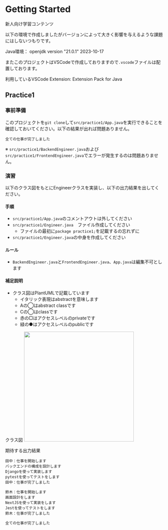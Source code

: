 # Getting Started

新人向け学習コンテンツ

以下の環境で作成しましたがバージョンによって大きく影響を与えるような課題にはしないつもりです。

Java環境： openjdk version "21.0.1" 2023-10-17

またこのプロジェクトはVSCodeで作成しておりますので`.vscode`ファイルは配置しております。

利用しているVSCode Extension: Extension Pack for Java

## Practice1

### 事前準備

このプロジェクトを`git clone`して`src/practice1/App.java`を実行できることを確認しておいてください。以下の結果が出れば問題ありません。


```
全ての仕事が完了しました
```

※ `src/practice1/BackendEngineer.java`および`src/practice1/FrontendEngineer.java`でエラーが発生するのは問題ありません。


### 演習

以下のクラス図をもとにEngineerクラスを実装し、以下の出力結果を出してください。

#### 手順
* `src/practice1/App.java`のコメントアウトは外してください
* `src/practice1/Engineer.java`　ファイル作成してください
  * ファイルの最初に`package practice1;`を記載するの忘れずに
* `src/practice1/Engineer.java`の中身を作成してください

#### ルール
* `BackendEngineer.java`と`FrontendEngineer.java`、`App.java`は編集不可とします

#### 補足説明
* クラス図はPlantUMLで記載しています
  * イタリック表現はabstractを意味します
  * Aの◯はabstract classです
  * Cの◯はclassです
  * 赤の□はアクセスレベルのprivateです
  * 緑の●はアクセスレベルのpublicです

クラス図
<img width="350" src="https://github.com/ryo-ma/newcomer_practice/assets/6661165/fc530808-d25a-4c86-b0a8-f7320b86273f">


期待する出力結果

```
田中：仕事を開始します
バックエンドの構成を設計します
Djangoを使って実装します
pytestを使ってテストをします
田中：仕事が完了しました

鈴木：仕事を開始します
画面設計をします
NextJSを使って実装をします
Jestを使ってテストをします
鈴木：仕事が完了しました

全ての仕事が完了しました
```
